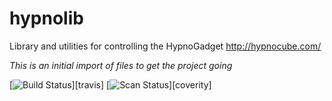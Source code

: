 # hypnolib
Library and utilities for controlling the HypnoGadget http://hypnocube.com/

_This is an initial import of files to get the project going_

[![Build Status](https://travis-ci.org/sdprice1/hypnolib.svg?branch=master)][travis]
[![Scan Status](https://scan.coverity.com/projects/9181/badge.svg)][coverity]


